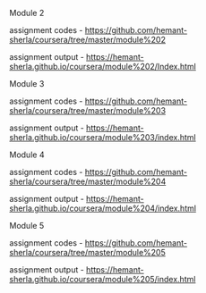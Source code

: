 Module 2

assignment codes  -   https://github.com/hemant-sherla/coursera/tree/master/module%202

assignment output -   https://hemant-sherla.github.io/coursera/module%202/Index.html

Module 3

assignment codes  -   https://github.com/hemant-sherla/coursera/tree/master/module%203

assignment output -   https://hemant-sherla.github.io/coursera/module%203/index.html

Module 4

assignment codes  -   https://github.com/hemant-sherla/coursera/tree/master/module%204

assignment output -   https://hemant-sherla.github.io/coursera/module%204/index.html

Module 5

assignment codes  -   https://github.com/hemant-sherla/coursera/tree/master/module%205

assignment output -   https://hemant-sherla.github.io/coursera/module%205/index.html
